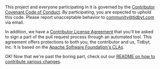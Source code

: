 This project and everyone participating in it is governed by the [Contributor Covenant Code of Conduct](CODE_OF_CONDUCT.md). By participating, you are expected to uphold this code. Please report unacceptable behavior to community@tidbyt.com via email.

In addition, we have a [Contributor License Agreement](CLA.md) that you'll be asked to sign a part of the pull request process through an automated tool. This agreement offers protections to both you, the contributor and us, Tidbyt, Inc. It is based on the [Apache Software Foundation's CLAs](https://www.apache.org/licenses/contributor-agreements.html).


OK! Now that we're past the boring part, check out our [README on how to contribute various changes](../README.md#contributing-changes).
